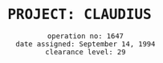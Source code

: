 
<html>
  <head>
    <title>Project: Claudius</title>
    <meta charset="utf8">
    <style>
      #info {
        text-align: center;
        font-family: monospace;
        }
      ul {
        list-style-type: none;
    </style>
  </head>
  <body>
  <div id="info">
    <h1>PROJECT: CLAUDIUS</h1>
    <ul>
      <li>operation no: 1647</li>
      <li>date assigned: September 14, 1994</li>
      <li>clearance level: 29</li>
    </ul>
  </div>
  </body>
</html>
